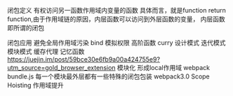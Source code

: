 闭包定义
有权访问另一函数作用域内变量的函数
具体而言，就是function return function,由于作用域链的原因，内层函数可以访问到外层函数的变量，
         内层函数即所谓的闭包


闭包应用
避免全局作用域污染
bind
模拟权限
高阶函数
curry
设计模式
    迭代模式
    模块模式
    缓存代理 记忆函数
            https://juejin.im/post/59bce30e6fb9a00a424755e9?utm_source=gold_browser_extension
模块化 形成local作用域
webpack bundle.js 每一个模块最外层都有一些特殊的闭包包装
        webpack3.0 Scope Hoisting 作用域提升